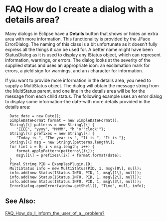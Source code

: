 

FAQ How do I create a dialog with a details area?
=================================================

Many dialogs in Eclipse have a **Details** button that shows or hides an extra area with more information. This functionality is provided by the JFace ErrorDialog. The naming of this class is a bit unfortunate as it doesn't fully express all the things it can be used for. A better name might have been StatusDialog as it is used to display any IStatus object, which can represent information, warnings, or errors. The dialog looks at the severity of the supplied status and uses an appropriate icon: an exclamation mark for errors, a yield sign for warnings, and an _i_ character for information.

  

If you want to provide more information in the details area, you need to supply a MultiStatus object. The dialog will obtain the message string from the MultiStatus parent, and one line in the details area will be for the message from each child status. The following example uses an error dialog to display some information-the date-with more details provided in the details area:

      Date date = new Date();
      SimpleDateFormat format = new SimpleDateFormat();
      String\[\] patterns = new String\[\] {
         "EEEE", "yyyy", "MMMM", "h 'o''clock'"};
      String\[\] prefixes = new String\[\] {
         "Today is ", "The year is ", "It is ", "It is "};
      String\[\] msg = new String\[patterns.length\];
      for (int i = 0; i < msg.length; i++) {
         format.applyPattern(patterns\[i\]);
         msg\[i\] = prefixes\[i\] + format.format(date);
      }
      final String PID = ExamplesPlugin.ID;
      MultiStatus info = new MultiStatus(PID, 1, msg\[0\], null);
      info.add(new Status(IStatus.INFO, PID, 1, msg\[1\], null));
      info.add(new Status(IStatus.INFO, PID, 1, msg\[2\], null));
      info.add(new Status(IStatus.INFO, PID, 1, msg\[3\], null));
      ErrorDialog.openError(window.getShell(), "Time", null, info);

  

  

See Also:
---------

[FAQ\_How\_do\_I\_inform\_the\_user\_of\_a__problem?](./FAQ_How_do_I_inform_the_user_of_a_problem.md "FAQ How do I inform the user of a problem?")


